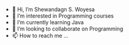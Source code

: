 - 👋 Hi, I’m Shewandagn S. Woyesa
- 👀 I’m interested in Programming courses 
- 🌱 I’m currently learning Java 
- 💞️ I’m looking to collaborate on Programming 
- 📫 How to reach me ...

<!---
Shewandagns/Shewandagns is a ✨ special ✨ repository because its `README.md` (this file) appears on your GitHub profile.
You can click the Preview link to take a look at your changes.
--->
